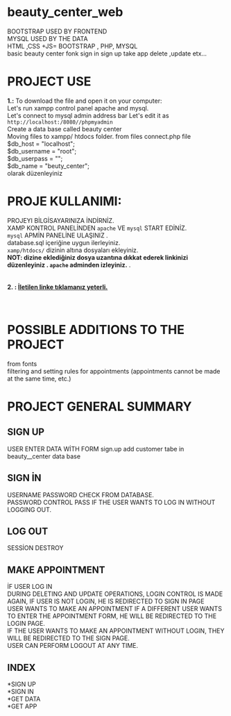 # beauty_center_web
BOOTSTRAP USED BY FRONTEND <br/>
MYSQL USED BY THE DATA<br/>
HTML ,CSS +JS= BOOTSTRAP , PHP, MYSQL <br/>
basic beauty center fonk sign in sign up take app delete ,update etx... <br/>
# PROJECT USE
**1.:** To download the file and open it on your computer: <br/>
Let's run xampp control panel apache and mysql. <br/> Let's connect to mysql admin
address bar
Let's edit it as <br/> `http://localhost:/8080//phpmyadmin`  <br/>
Create a data base called beauty center <br/>
Moving files to xampp/ htdocs folder. from files connect.php file  <br/>
$db_host = "localhost";  <br/>
$db_username = "root";<br/>
$db_userpass = "";<br/>
$db_name = "beuty_center"; <br/> olarak düzenleyiniz
# PROJE KULLANIMI: 
PROJEYI BİLGİSAYARINIZA İNDİRNİZ.<br/>
XAMP KONTROL PANELİNDEN `apache` VE `mysql` START EDİNİZ.<br/>
`mysql` APMİN PANELİNE ULAŞINIZ . <br/>
database.sql içeriğine uygun ilerleyiniz.<br/>
`xamp/htdocs/`
dizinin altına dosyaları ekleyiniz.<br/>
**NOT: dizine eklediğiniz dosya uzantına dıkkat ederek linkinizi düzenleyiniz .
`apache` adminden izleyiniz.** .<br/><br/><br/>
**2. : [İletilen linke tıklamanız yeterli.](http://cmnhmyr.epizy.com/index.php)**
<br/><br/><br/>

# POSSIBLE ADDITIONS TO THE PROJECT
from fonts <br/>
filtering and setting rules for appointments (appointments cannot be made at the same time, etc.)
# PROJECT GENERAL SUMMARY
## SIGN UP 
USER ENTER DATA WİTH FORM sign.up  add customer tabe in beauty__center data base <br/>
## SIGN İN 
USERNAME PASSWORD CHECK FROM DATABASE.<br/>
PASSWORD CONTROL PASS IF THE USER WANTS TO LOG IN WITHOUT LOGGING OUT. <br/>
## LOG OUT
SESSİON DESTROY <br/>
## MAKE APPOINTMENT 
İF USER LOG IN  <br/>
DURING DELETING AND UPDATE OPERATIONS, LOGIN CONTROL IS MADE AGAIN, IF USER IS NOT LOGIN, HE IS REDIRECTED TO SIGN IN PAGE<br/>
USER WANTS TO MAKE AN APPOINTMENT IF A DIFFERENT USER WANTS TO ENTER THE APPOINTMENT FORM, HE WILL BE REDIRECTED TO THE LOGIN PAGE. <br/>
IF THE USER WANTS TO MAKE AN APPOINTMENT WITHOUT LOGIN, THEY WILL BE REDIRECTED TO THE SIGN PAGE. <br/>
USER CAN PERFORM LOGOUT AT ANY TIME. <br/>
## INDEX
*SIGN UP <br/>
*SIGN IN <br/>
*GET DATA <br/>
*GET APP<br/>

